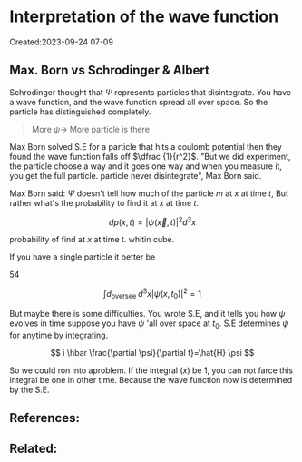 # Interpretation of the wave function
Created:2023-09-24 07-09

## Max. Born vs Schrodinger & Albert
Schrodinger thought that $\Psi$ represents particles that disintegrate. You have a wave function, and the wave function spread all over space. So the particle has distinguished completely.

> More $\psi \rightarrow$ More particle is there

Max Born solved S.E for a particle that hits a coulomb potential then they found the wave function falls off $\dfrac {1}{r^2}$. "But we did experiment, the particle choose a way and it goes one way and when you measure it, you get the full particle. particle never disintegrate", Max Born said.

Max Born said: $\Psi$ doesn't tell how much of the particle $m$ at $x$ at time $t$, But rather what's the probability to find it at $x$ at time $t.$

$$
d p(x, t)=|\psi(\vec{x}, t)|^{2} d^{3} x
$$

probability of find at $x$ at time t. whitin cube.

If you have a single particle it better be

54

$$
\int d_{\text {oversee }} d^{3} x\left|\psi\left(x, t_{0}\right)\right|^{2}=1
$$

But maybe there is some difficulties. You wrote S.E, and it tells you how $\psi$ evolves in time suppose you have $\psi$ 'all over space at $t_{0}$. S.E determines $\psi$ for anytime by integrating.

$$
i \hbar \frac{\partial \psi}{\partial t}=\hat{H} \psi
$$

So we could ron into aproblem. If the integral $(x)$ be 1, you can not farce this integral be one in other time. Because the wave function now is determined by the S.E.
## References:

## Related:



